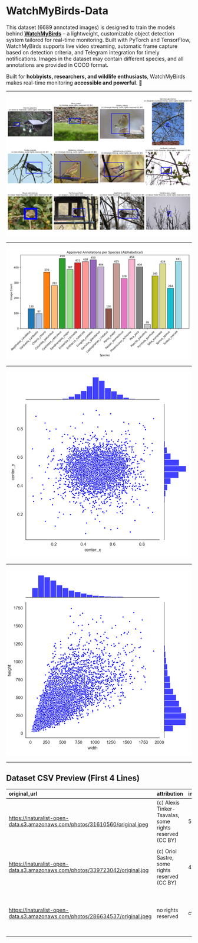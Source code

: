﻿# WatchMyBirds-Data

This dataset (6689 annotated images) is designed to train the models behind [**WatchMyBirds**](https://github.com/arminfabritzek/WatchMyBirds) – a lightweight, customizable object detection system tailored for real-time monitoring. Built with PyTorch and TensorFlow, WatchMyBirds supports live video streaming, automatic frame capture based on detection criteria, and Telegram integration for timely notifications. Images in the dataset may contain different species, and all annotations are provided in COCO format.

Built for **hobbyists, researchers, and wildlife enthusiasts**, WatchMyBirds makes real-time monitoring **accessible and powerful**. 🚀  

---

![](stats/sample_images_with_bboxes.png)

---

![](stats/approved_annotations_per_species.png)

---

![](stats/jointplot_center_xy.png)

---

![](stats/jointplot_width_height.png)

---

## Dataset CSV Preview (First 4 Lines)

| original_url                                                                  | attribution                                              | image_hash                       | approved_annotation                                                                                                                                                                                                                                                                                                                       |
|:------------------------------------------------------------------------------|:---------------------------------------------------------|:---------------------------------|:------------------------------------------------------------------------------------------------------------------------------------------------------------------------------------------------------------------------------------------------------------------------------------------------------------------------------------------|
| https://inaturalist-open-data.s3.amazonaws.com/photos/31610560/original.jpeg  | (c) Alexis Tinker-Tsavalas, some rights reserved (CC BY) | 58ad17c0cde93464f2e90f3bc12d90d6 | {"annotations": [{"id": 153134265001, "image_id": 153134265, "category_id": 19, "bbox": [935.0, 637.0, 225.0, 411.0], "area": 92475.0, "iscrowd": 0}], "images": [{"id": 153134265, "file_name": "Spinus_spinus_20483303_31610560.jpeg", "width": 1947, "height": 1460}], "categories": [{"id": 19, "name": "Spinus_spinus"}]}            |
| https://inaturalist-open-data.s3.amazonaws.com/photos/339723042/original.jpg  | (c) Oriol Sastre, some rights reserved (CC BY)           | 470d44f8e8c459c10d78186bde6d8e16 | {"annotations": [{"id": 153139221001, "image_id": 153139221, "category_id": 10, "bbox": [343.0, 365.0, 194.0, 151.0], "area": 29294.0, "iscrowd": 0}], "images": [{"id": 153139221, "file_name": "Garrulus_glandarius_193390529_339723042.jpg", "width": 854, "height": 854}], "categories": [{"id": 10, "name": "Garrulus_glandarius"}]} |
| https://inaturalist-open-data.s3.amazonaws.com/photos/286634537/original.jpeg | no rights reserved                                       | cfff2ec949caac1376c76c6ad3033723 | {"annotations": [{"id": 153141383001, "image_id": 153141383, "category_id": 18, "bbox": [924.0, 388.0, 326.0, 210.0], "area": 68460.0, "iscrowd": 0}], "images": [{"id": 153141383, "file_name": "Sitta_europaea_165583532_286634537.jpeg", "width": 2048, "height": 1365}], "categories": [{"id": 18, "name": "Sitta_europaea"}]}        |
